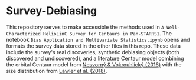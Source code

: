# Survey-Debiasing

This repository serves to make accessible the methods used in `A Well-Characterized HelioLinC Survey for Centaurs in Pan-STARRS1`. The notebook `Bias Application and Multivariate Statistics.ipynb` opens and formats the survey data stored in the other files in this repo. These data include the survey's real discoveries, synthetic debiasing objects (both discovered and undiscovered), and a literature Centaur model combining the orbital Centaur model from  [Nesvorný & Vokrouhlický (2016)](https://iopscience.iop.org/article/10.3847/0004-637X/825/2/94) with the size distribution from [Lawler et al. (2018)](https://iopscience.iop.org/article/10.3847/1538-3881/aab8ff).
